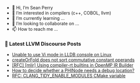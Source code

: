 - 👋 Hi, I’m Sean Perry
- 👀 I’m interested in compilers (c++, COBOL, llvm)
- 🌱 I’m currently learning ...
- 💞️ I’m looking to collaborate on ...
- 📫 How to reach me ...

<!---
s66perry/s66perry is a ✨ special ✨ repository because its `README.md` (this file) appears on your GitHub profile.
You can click the Preview link to take a look at your changes.
--->
### 📕 Latest LLVM Discourse Posts

<!-- DISCOURSE-LLVM:START -->
- [Unable to use Vi mode in LLDB console on Linux](https://discourse.llvm.org/t/unable-to-use-vi-mode-in-lldb-console-on-linux/55361#post_5)
- [createOrFold does not sort commutative constant operands](https://discourse.llvm.org/t/createorfold-does-not-sort-commutative-constant-operands/77721#post_2)
- [[RFC] [mlir] Using compiler-rt builtins in OpenMP IR Builder](https://discourse.llvm.org/t/rfc-mlir-using-compiler-rt-builtins-in-openmp-ir-builder/77591#post_12)
- [How to decide whether a PHINode needs a debug location?](https://discourse.llvm.org/t/how-to-decide-whether-a-phinode-needs-a-debug-location/77745#post_1)
- [RFC: CLANG_TIDY_ENABLE_MODULES CMake variable](https://discourse.llvm.org/t/rfc-clang-tidy-enable-modules-cmake-variable/77744#post_1)
<!-- DISCOURSE-LLVM:END -->
